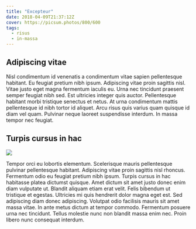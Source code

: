 ```yaml
---
title: "Excepteur"
date: 2018-04-09T21:37:12Z
cover: https://picsum.photos/800/600
tags:
  - risus
  - in-massa
---
```


## Adipiscing vitae

Nisl condimentum id venenatis a condimentum vitae sapien pellentesque habitant. Eu feugiat pretium nibh ipsum. Adipiscing vitae proin sagittis nisl. Vitae justo eget magna fermentum iaculis eu. Urna nec tincidunt praesent semper feugiat nibh sed. Est ultricies integer quis auctor. Pellentesque habitant morbi tristique senectus et netus. At urna condimentum mattis pellentesque id nibh tortor id aliquet. Arcu risus quis varius quam quisque id diam vel quam. Pulvinar neque laoreet suspendisse interdum. In massa tempor nec feugiat. 

## Turpis cursus in hac

![](https://picsum.photos/250/200/?image=947)

Tempor orci eu lobortis elementum. Scelerisque mauris pellentesque pulvinar pellentesque habitant. Adipiscing vitae proin sagittis nisl rhoncus. Fermentum odio eu feugiat pretium nibh ipsum. Turpis cursus in hac habitasse platea dictumst quisque. Amet dictum sit amet justo donec enim diam vulputate ut. Blandit aliquam etiam erat velit. Felis bibendum ut tristique et egestas. Ultricies mi quis hendrerit dolor magna eget est. Sed adipiscing diam donec adipiscing. Volutpat odio facilisis mauris sit amet massa vitae. In ante metus dictum at tempor commodo. Fermentum posuere urna nec tincidunt. Tellus molestie nunc non blandit massa enim nec. Proin libero nunc consequat interdum. 

